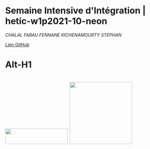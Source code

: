 # Semaine Intensive d'Intégration | hetic-w1p2021-10-neon
*CHALAL FARAU FENNANE KICHENAMOURTY STEPHAN*

[Lien GitHub](https://github.com/Benjigo93/hetic-w1p2021-10-neon)

Alt-H1
======
<img src="../assets/haribo-logo.png" width="200" height="50"> <img src="../assets/hetic-logo.png" width="200">
======

